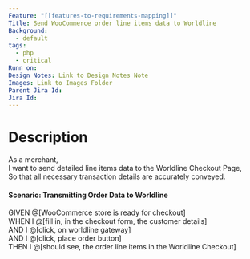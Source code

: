 ```yaml
---
Feature: "[[features-to-requirements-mapping]]"
Title: Send WooCommerce order line items data to Worldline
Background:
  - default
tags:
  - php
  - critical
Runn on: 
Design Notes: Link to Design Notes Note
Images: Link to Images Folder
Parent Jira Id: 
Jira Id: 
---
```


# Description

As a merchant,  
I want to send detailed line items data to the Worldline Checkout Page,  
So that all necessary transaction details are accurately conveyed.

#### Scenario: Transmitting Order Data to Worldline

GIVEN @[WooCommerce store is ready for checkout]  
WHEN I @[fill in, in the checkout form, the customer details]  
AND I @[click, on worldline gateway]  
AND I @[click, place order button]  
THEN I @[should see, the order line items in the Worldline Checkout]  
